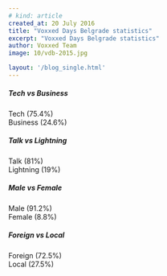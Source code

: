 ```yaml
---
# kind: article
created_at: 20 July 2016
title: "Voxxed Days Belgrade statistics"
excerpt: "Voxxed Days Belgrade statistics"
author: Voxxed Team
image: 10/vdb-2015.jpg

layout: '/blog_single.html'
---
```


<div class="home-block-grid">
  <div class="block-grid-xs-1 block-grid-sm-1 block-grid-md-2 block-grid-lg-2">
    <div class="item-block-holder text-center margin-top-med">
      <h5 class="yellow text-center">Tech vs Business</h5>
      <div data-doughnut>
        <div data-doughnut-value="75.40"></div>
        <div data-doughnut-value="24.60"></div>
      </div>
      <div class="legend"><i class="fa fa-circle green"></i> Tech (75.4%)</div>
      <div class="legend"><i class="fa fa-circle blue"></i> Business (24.6%)</div>
    </div>
    <div class="item-block-holder text-center margin-top-med">
      <h5 class="yellow text-center">Talk vs Lightning</h5>
      <div data-doughnut>
        <div data-doughnut-value="81.00"></div>
        <div data-doughnut-value="19.00"></div>
      </div>
      <div class="legend"><i class="fa fa-circle green"></i> Talk (81%)</div>
      <div class="legend"><i class="fa fa-circle blue"></i> Lightning (19%)</div>
    </div>
    <div class="item-block-holder text-center margin-top-med">
      <h5 class="yellow text-center">Male vs Female</h5>
      <div data-doughnut>
        <div data-doughnut-value="91.20"></div>
        <div data-doughnut-value="8.80"></div>
      </div>
      <div class="legend"><i class="fa fa-circle green"></i> Male (91.2%)</div>
      <div class="legend"><i class="fa fa-circle blue"></i> Female (8.8%)</div>
    </div>
    <div class="item-block-holder text-center margin-top-med">
      <h5 class="yellow text-center">Foreign vs Local</h5>
      <div data-doughnut>
        <div data-doughnut-value="72.50"></div>
        <div data-doughnut-value="27.50"></div>
      </div>
      <div class="legend"><i class="fa fa-circle green"></i> Foreign (72.5%)</div>
      <div class="legend"><i class="fa fa-circle blue"></i> Local (27.5%)</div>
    </div>
  </div>
</div>
